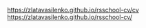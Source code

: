 https://zlatavasilenko.github.io/rsschool-cv/cv <br/>
https://zlatavasilenko.github.io/rsschool-cv/
